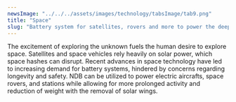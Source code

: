```yaml
---
newsImage: "../../../assets/images/technology/tabsImage/tab9.png"
title: "Space"
slug: "Battery system for satellites, rovers and more to power the deep space explorations of humankind."
---
```


The excitement of exploring the unknown fuels the human desire to explore space. Satellites and space vehicles rely heavily on solar power, which space hashes can disrupt. Recent advances in space technology have led to increasing demand for battery systems, hindered by concerns regarding longevity and safety. NDB can be utilized to power electric aircrafts, space rovers, and stations while allowing for more prolonged activity and reduction of weight with the removal of solar wings.

